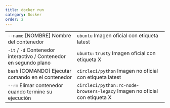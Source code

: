 ```yaml
---
title: docker run
category: Docker
order: 2
---
```


|  |  |
|---|---|
| `--name` [NOMBRE] Nombre del contenedor| `ubuntu` Imagen oficial con etiqueta latest |
| `-it` / `-d` Contenedor interactivo / Contenedor en segundo plano | `ubuntu:trusty` Imagen oficial con etiqueta X |
| `bash` [COMANDO] Ejecutar comando en el contenedor | `circleci/python` Imagen no oficial con etiqueta latest |
| `--rm` Elimar contenedor cuando termine su ejecución | `circleci/python:rc-node-browsers-legacy` Imagen no oficial con etiqueta X |


